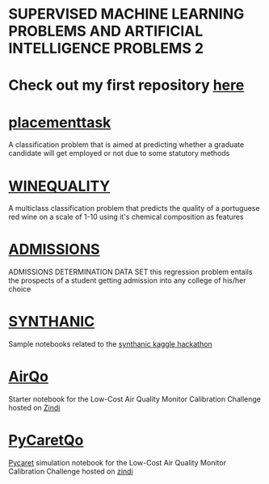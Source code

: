 # SUPERVISED MACHINE LEARNING PROBLEMS AND ARTIFICIAL INTELLIGENCE PROBLEMS 2

 # Check out my first repository [here](https://github.com/E-wave112/ml_proj1)

# [placementtask](https://github.com/E-wave112/ml_proj_2/blob/master/placementtask.ipynb)
A classification problem that is aimed at predicting whether a graduate candidate will get employed or not due to some statutory methods

# [WINEQUALITY](https://github.com/E-wave112/ml_proj_2/blob/master/winequality.ipynb)
A multiclass classification problem that predicts the quality of a portuguese red wine on a scale of 1-10 using it's chemical composition as  features

# [ADMISSIONS](https://github.com/E-wave112/ml_proj_2/blob/master/admissionprob.ipynb)
ADMISSIONS DETERMINATION DATA SET
this regression problem entails the prospects of a student getting admission into any college of his/her choice


# [SYNTHANIC](https://github.com/E-wave112/ml_proj_2/blob/master/synthatanic.ipynb)
Sample notebooks related to the [synthanic kaggle hackathon](https://www.kaggle.com/c/tabular-playground-series-apr-2021)

# [AirQo](https://github.com/E-wave112/ml_proj_2/blob/master/air_first.ipynb)
Starter notebook  for the Low-Cost Air Quality Monitor Calibration Challenge hosted on [Zindi](https://zindi.africa/competitions/airqo-low-cost-air-quality-monitor-calibration-challenge)

# [PyCaretQo](https://github.com/E-wave112/ml_proj_2/blob/master/air_quality_2.ipynb)
[Pycaret](https://pycaret.readthedocs.io/en/latest/index.html) simulation  notebook  for the Low-Cost Air Quality Monitor Calibration Challenge hosted on [zindi](https://zindi.africa/competitions/airqo-low-cost-air-quality-monitor-calibration-challenge)
